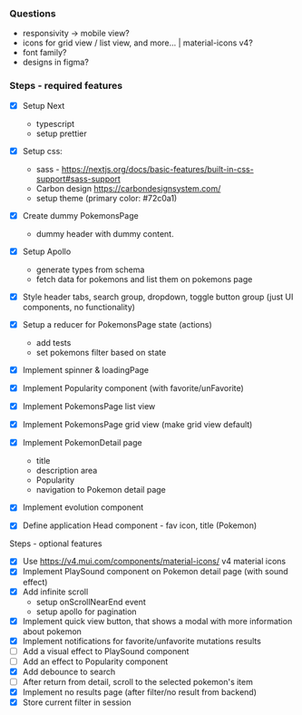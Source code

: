 ### Questions
- responsivity -> mobile view?
- icons for grid view / list view, and more... | material-icons v4?
- font family?
- designs in figma?


### Steps - required features

- [x] Setup Next
  - typescript
  - setup prettier

- [x] Setup css: 
  - sass - https://nextjs.org/docs/basic-features/built-in-css-support#sass-support
  - Carbon design https://carbondesignsystem.com/
  - setup theme (primary color: #72c0a1)

- [x] Create dummy PokemonsPage
  - dummy header with dummy content.

- [x] Setup Apollo
  - generate types from schema
  - fetch data for pokemons and list them on pokemons page

- [x] Style header tabs, search group, dropdown, toggle button group (just UI components, no functionality)

- [x] Setup a reducer for PokemonsPage state (actions)
  - add tests
  - set pokemons filter based on state

- [x] Implement spinner & loadingPage

- [x] Implement Popularity component (with favorite/unFavorite)

- [x] Implement PokemonsPage list view

- [x] Implement PokemonsPage grid view (make grid view default)

- [x] Implement PokemonDetail page
  - title
  - description area
  - Popularity
  - navigation to Pokemon detail page
- [x] Implement evolution component


- [x] Define application Head component - fav icon, title (Pokemon)

Steps - optional features
- [x] Use https://v4.mui.com/components/material-icons/ v4 material icons
- [x] Implement PlaySound component on Pokemon detail page (with sound effect)
- [x] Add infinite scroll
  - setup onScrollNearEnd event
  - setup apollo for pagination
- [x] Implement quick view button, that shows a modal with more information about pokemon
- [x] Implement notifications for favorite/unfavorite mutations results
- [ ] Add a visual effect to PlaySound component
- [ ] Add an effect to Popularity component
- [x] Add debounce to search
- [ ] After return from detail, scroll to the selected pokemon's item
- [x] Implement no results page (after filter/no result from backend)
- [x] Store current filter in session
